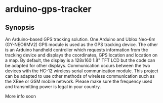 # arduino-gps-tracker
## Synopsis
An Arduino-based GPS tracking solution. One Arduino and Ublox Neo-6m (GY-NEO6MV2) GPS module is used as the GPS tracking device. The other is an Arduino handheld controller which requests information from the tracking device and displays the coordinates, GPS location and location on a map. By default, the display is a 128x160 1.8" TFT LCD but the code can be adapted for other displays. Communication occurs between the two devices with the HC-12 wireless serial communication module. This project can be adapted to use other methods of wireless communication such as the XBee or GSM mobile network. Please make sure the frequency used and transmitting power is legal in your country.

More info soon
